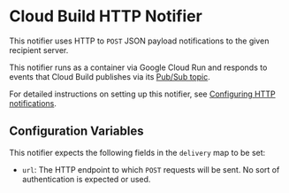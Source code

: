 # Cloud Build HTTP Notifier

This notifier uses HTTP to `POST` JSON payload notifications to the given
recipient server.

This notifier runs as a container via Google Cloud Run and responds to
events that Cloud Build publishes via its
[Pub/Sub topic](https://cloud.google.com/cloud-build/docs/send-build-notifications).

For detailed instructions on setting up this notifier,
see [Configuring HTTP notifications](https://cloud.google.com/cloud-build/docs/configure-notifications#configuring_http_notifications).

## Configuration Variables

This notifier expects the following fields in the `delivery` map to be set:

- `url`: The HTTP endpoint to which `POST` requests will be sent. No sort of
authentication is expected or used.
